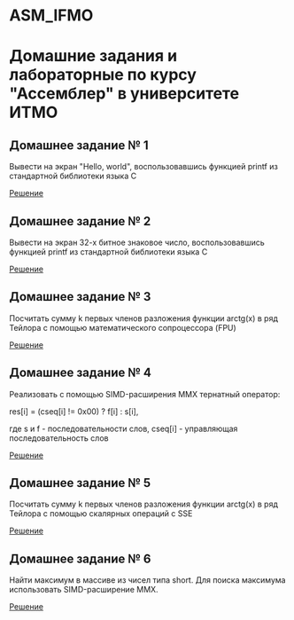 # ASM_IFMO

# Домашние задания и лабораторные по курсу "Ассемблер" в университете ИТМО

## Домашнее задание № 1
Вывести на экран "Hello, world", воспользовавшись функцией printf из стандартной библиотеки языка C

[Решение](test.asm)

## Домашнее задание № 2
Вывести на экран 32-х битное знаковое число, воспользовавшись функцией printf из стандартной библиотеки языка C

[Решение](print_number.asm)

## Домашнее задание № 3
Посчитать сумму k первых членов разложения функции arctg(x) в ряд Тейлора с помощью математического сопроцессора (FPU)

[Решение](arctan.asm)

## Домашнее задание № 4
Реализовать с помощью SIMD-расширения MMX тернатный оператор:

res[i] = (cseq[i] != 0x00) ? f[i] : s[i],

где s и f - последовательности слов, cseq[i] - управляющая последовательность слов

[Решение](mmx_ternary.asm)

## Домашнее задание № 5
Посчитать сумму k первых членов разложения функции arctg(x) в ряд Тейлора с помощью скалярных операций с SSE

[Решение](arctan_scalar.asm)

## Домашнее задание № 6
Найти максимум в массиве из чисел типа short. Для поиска максимума использовать SIMD-расширение MMX.

[Решение](max_short.asm)
